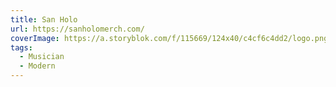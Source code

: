 ```yaml
---
title: San Holo
url: https://sanholomerch.com/
coverImage: https://a.storyblok.com/f/115669/124x40/c4cf6c4dd2/logo.png
tags:
  - Musician
  - Modern
---
```

